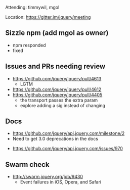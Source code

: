 Attending: timmywil, mgol

Location: https://gitter.im/jquery/meeting

## Sizzle npm (add mgol as owner)
* npm responded
* fixed

## Issues and PRs needing review
* https://github.com/jquery/jquery/pull/4613
	- LGTM
* https://github.com/jquery/jquery/pull/4612
* https://github.com/jquery/jquery/pull/4405
	- the transport passes the extra param
	- explore adding a sig instead of changing

## Docs
* https://github.com/jquery/api.jquery.com/milestone/2
* Need to get 3.0 deprecations in the docs
- https://github.com/jquery/api.jquery.com/issues/970

## Swarm check
* http://swarm.jquery.org/job/9430
	- Event failures in iOS, Opera, and Safari
